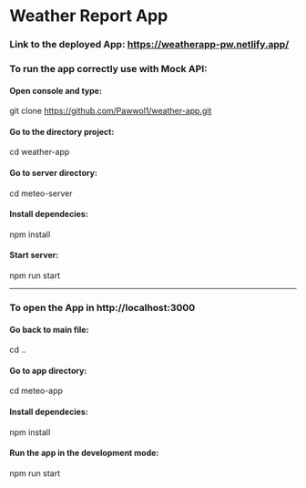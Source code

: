 # Weather Report App

### Link to the deployed App: https://weatherapp-pw.netlify.app/

### To run the app correctly use with Mock API:

#### Open console and type:

git clone https://github.com/Pawwol1/weather-app.git

#### Go to the directory project:

cd weather-app

#### Go to server directory:

cd meteo-server

#### Install dependecies:

npm install

#### Start server:

npm run start


---------------------------------------------------------


### To open the App in http://localhost:3000

#### Go back to main file:

cd ..

#### Go to app directory:

cd meteo-app

#### Install dependecies:

npm install

#### Run the app in the development mode:

npm run start
